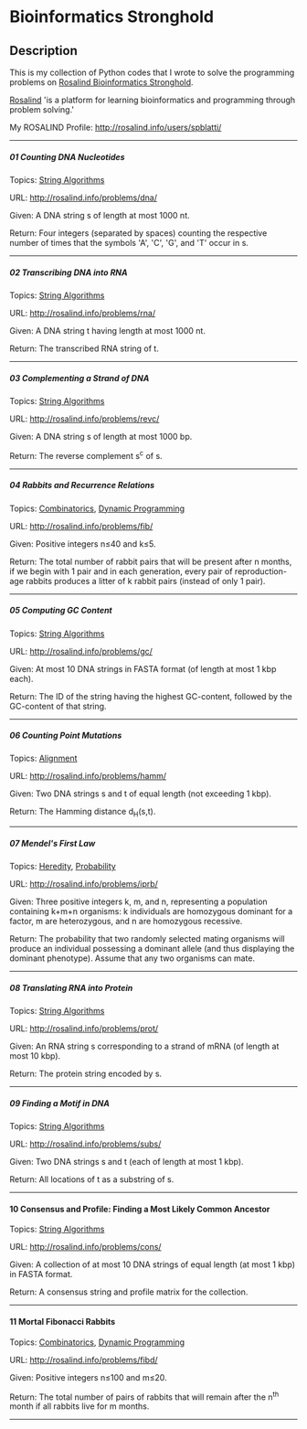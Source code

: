# Bioinformatics Stronghold
## Description ##
This is my collection of Python codes that I wrote to solve the programming problems on [Rosalind Bioinformatics Stronghold](http://rosalind.info/problems/list-view/).

[Rosalind](http://rosalind.info/) 'is a platform for learning bioinformatics and programming through problem solving.'

My ROSALIND Profile: http://rosalind.info/users/spblatti/
___
##### 01 Counting DNA Nucleotides
Topics: [String Algorithms](http://rosalind.info/problems/topics/string-algorithms/)

URL: http://rosalind.info/problems/dna/

Given: A DNA string s of length at most 1000 nt.

Return: Four integers (separated by spaces) counting the respective number of times that the symbols 'A', 'C', 'G', and 'T' occur in s.
___
##### 02 Transcribing DNA into RNA
Topics: [String Algorithms](http://rosalind.info/problems/topics/string-algorithms/)


URL: http://rosalind.info/problems/rna/

Given: A DNA string t having length at most 1000 nt.

Return: The transcribed RNA string of t.
___
##### 03 Complementing a Strand of DNA
Topics: [String Algorithms](http://rosalind.info/problems/topics/string-algorithms/)

URL: http://rosalind.info/problems/revc/

Given: A DNA string s of length at most 1000 bp.

Return: The reverse complement s<sup>c</sup> of s.
___
##### 04 Rabbits and Recurrence Relations
Topics: [Combinatorics](http://rosalind.info/problems/topics/combinatorics/), [Dynamic Programming](rosalind.info/problems/topics/dynamic-programming/)

URL: http://rosalind.info/problems/fib/

Given: Positive integers n≤40 and k≤5.

Return: The total number of rabbit pairs that will be present after n months, if we begin with 1 pair and in each
generation, every pair of reproduction-age rabbits produces a litter of k rabbit pairs (instead of only 1 pair).
___
##### 05 Computing GC Content
Topics: [String Algorithms](http://rosalind.info/problems/topics/string-algorithms/)

URL: http://rosalind.info/problems/gc/

Given: At most 10 DNA strings in FASTA format (of length at most 1 kbp each).

Return: The ID of the string having the highest GC-content, followed by the GC-content of that string.
___
##### 06 Counting Point Mutations
Topics: [Alignment](http://rosalind.info/problems/topics/alignment/)

URL: http://rosalind.info/problems/hamm/

Given: Two DNA strings s and t of equal length (not exceeding 1 kbp).

Return: The Hamming distance d<sub>H</sub>(s,t).
___
##### 07 Mendel's First Law
Topics: [Heredity](http://rosalind.info/problems/topics/heredity/), [Probability](http://rosalind.info/problems/topics/probability/)

URL: http://rosalind.info/problems/iprb/

Given: Three positive integers k, m, and n, representing a population containing k+m+n organisms: k individuals are homozygous dominant for a factor, m are heterozygous, and n are homozygous recessive.

Return: The probability that two randomly selected mating organisms will produce an individual possessing a dominant allele (and thus displaying the dominant phenotype). Assume that any two organisms can mate.
___
##### 08 Translating RNA into Protein
Topics: [String Algorithms](http://rosalind.info/problems/topics/string-algorithms/)

URL: http://rosalind.info/problems/prot/

Given: An RNA string s corresponding to a strand of mRNA (of length at most 10 kbp).

Return: The protein string encoded by s.
___
##### 09 Finding a Motif in DNA
Topics: [String Algorithms](http://rosalind.info/problems/topics/string-algorithms/)

URL: http://rosalind.info/problems/subs/

Given: Two DNA strings s and t (each of length at most 1 kbp).

Return: All locations of t as a substring of s.
___
#### 10 Consensus and Profile: Finding a Most Likely Common Ancestor
Topics: [String Algorithms](http://rosalind.info/problems/topics/string-algorithms/)

URL: http://rosalind.info/problems/cons/

Given: A collection of at most 10 DNA strings of equal length (at most 1 kbp) in FASTA format.

Return: A consensus string and profile matrix for the collection.
___
#### 11 Mortal Fibonacci Rabbits
Topics: [Combinatorics](http://rosalind.info/problems/topics/combinatorics/), [Dynamic Programming](rosalind.info/problems/topics/dynamic-programming/)

URL: http://rosalind.info/problems/fibd/

Given: Positive integers n≤100 and m≤20.

Return: The total number of pairs of rabbits that will remain after the n<sup>th</sup> month if all rabbits live for m months.
___